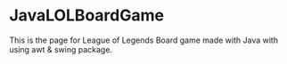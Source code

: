 JavaLOLBoardGame
================

This is the page for League of Legends Board game made with Java with using awt &amp; swing package.
